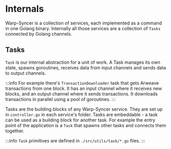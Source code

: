 # Internals

Warp-Syncer is a collection of services, each implemented as a command in one Golang binary. Internally all those services are a collection of `Tasks` connected by Golang channels.


## Tasks
`Task` is our internal abstraction for a unit of work. A Task manages its own state, spawns goroutines, receives data from input channels and sends data to output channels. 

:::info
For example there's `TransactionDownloader` task that gets Arweave transactions from one block. It has an input channel where it receives new blocks, and an output channel where it sends transactions. It downloads transactions in parallel using a pool of goroutines.
::: 

Tasks are the building blocks of any Warp-Syncer service. They are set up in `controller.go` in each service's folder. Tasks are embeddable - a task can be used as a building block for another task. For example the entry point of the application is a `Task` that spawns other tasks and connects them together.

:::info
`Task` primitives are defined in `./src/utils/task/*.go` files.
:::
